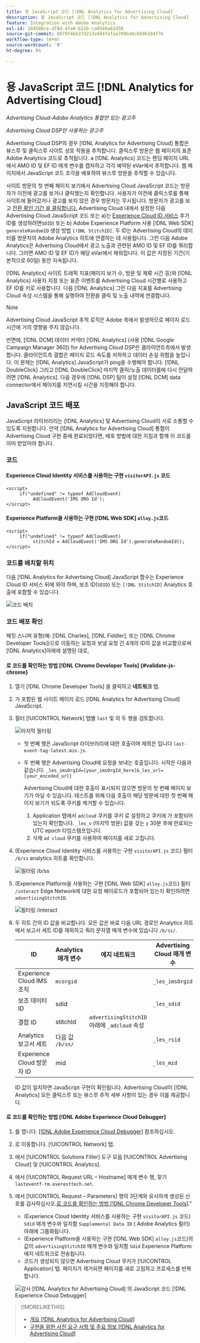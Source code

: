 ```yaml
---
title: 용 JavaScript 코드 [!DNL Analytics for Advertising Cloud]
description: 용 JavaScript 코드 [!DNL Analytics for Advertising Cloud]
feature: Integration with Adobe Analytics
exl-id: 184508ce-df8d-4fa0-b22b-ca0546a61d58
source-git-commit: 0079f4bb37d213a994fefaa709b40c6b96184f7b
workflow-type: tm+mt
source-wordcount: '0'
ht-degree: 0%

---
```


# 용 JavaScript 코드 [!DNL Analytics for Advertising Cloud]

*Advertising Cloud-Adobe Analytics 통합만 있는 광고주*

*Advertising Cloud DSP만 사용하는 광고주*

Advertising Cloud DSP의 경우 [!DNL Analytics for Advertising Cloud] 통합은 뷰스루 및 클릭스루 사이트 상호 작용을 추적합니다. 클릭스루 방문은 웹 페이지의 표준 Adobe Analytics 코드로 추적됩니다. a [!DNL Analytics] 코드는 랜딩 페이지 URL에서 AMO ID 및 EF ID 매개 변수를 캡처하고 각각 예약된 eVar에서 추적합니다. 웹 페이지에서 JavaScript 코드 조각을 배포하여 뷰스루 방문을 추적할 수 있습니다.

사이트 방문의 첫 번째 페이지 보기에서 Advertising Cloud JavaScript 코드는 방문자가 이전에 광고를 보거나 클릭했는지 확인합니다. 사용자가 이전에 클릭스루를 통해 사이트에 들어갔거나 광고를 보지 않은 경우 방문자는 무시됩니다. 방문자가 광고를 보고 [전환 확인 기간 을 클릭합니다.](/help/integrations/analytics/prerequisites.md#lookback-a4adc) Advertising Cloud 내에서 설정한 다음 Advertising Cloud JavaScript 코드 또는 a)는 [Experience Cloud ID 서비스](https://experienceleague.adobe.com/docs/id-service/using/home.html) 추가 ID를 생성하려면`SDID`) 또는 b) Adobe Experience Platform 사용 [!DNL Web SDK] `generateRandomID` 생성 방법 `[!DNL StitchID]`. 두 ID는 Advertising Cloud의 데이터를 방문자의 Adobe Analytics 히트에 연결하는 데 사용됩니다. 그런 다음 Adobe Analytics은 Advertising Cloud에서 광고 노출과 관련된 AMO ID 및 EF ID를 쿼리합니다. 그러면 AMO ID 및 EF ID가 해당 eVar에서 채워집니다. 이 값은 지정된 기간(기본적으로 60일) 동안 지속됩니다.

[!DNL Analytics] 사이트 트래픽 지표(페이지 보기 수, 방문 및 체류 시간 등)와 [!DNL Analytics] 사용자 지정 또는 표준 이벤트를 Advertising Cloud 시간별로 사용하고 EF ID를 키로 사용합니다. 다음 [!DNL Analytics] 그런 다음 지표를 Advertising Cloud 속성 시스템을 통해 실행하여 전환을 클릭 및 노출 내역에 연결합니다.

>[!NOTE]
>
>Advertising Cloud JavaScript 추적 로직은 Adobe 측에서 발생하므로 페이지 로드 시간에 거의 영향을 주지 않습니다.
>
>반면에, [!DNL DCM] 데이터 커넥터 [!DNL Analytics] (사용 [!DNL Google Campaign Manager 360]) for Advertising Cloud DSP은 클라이언트측에서 발생합니다. 클라이언트측 결합은 페이지 로드 속도를 저하하고 데이터 손실 위험을 높입니다. 이 문제는 [!DNL Analytics] JavaScript가 ping을 수행해야 합니다. [!DNL DoubleClick] 그리고 [!DNL DoubleClick] 마지막 클릭/노출 데이터를에 다시 전달하려면 [!DNL Analytics]. 다음 경우에 [!DNL DSP] 팀이 설정 [!DNL DCM] data connector에서 페이지를 지연시킬 시간을 지정해야 합니다.

## JavaScript 코드 배포

JavaScript 라이브러리는 [!DNL Analytics] 및 Advertising Cloud이 서로 소통할 수 있도록 지원합니다. 만약 [!DNL Analytics for Advertising Cloud] 통합이 Advertising Cloud 구현 중에 완료되었다면, 배포 방법에 대한 지침과 함께 이 코드를 이미 받았어야 합니다.

### 코드

#### Experience Cloud Identity 서비스를 사용하는 구현 `visitorAPI.js` 코드

```
<script>
     if("undefined" != typeof AdCloudEvent) 
          AdCloudEvent('IMS ORG Id');
</script>
```

#### Experience Platform을 사용하는 구현 [!DNL Web SDK] `alloy.js`코드

```
<script>
     if("undefined" != typeof AdCloudEvent) 
          stitchId = AdCloudEvent('IMS ORG Id').generateRandomId();
</script>
```

### 코드를 배치할 위치

다음 [!DNL Analytics for Advertising Cloud] JavaScript 함수는 Experience Cloud ID 서비스 뒤에 와야 하며, 보조 ID(`SDID`) 또는 `[!DNL StitchID]` Analytics 호출에 포함할 수 있습니다.

![코드 배치](/help/integrations/assets/a4adc-code-placement.png)

### 코드 배포 확인

패킷 스니퍼 유형(예: [!DNL Charles], [!DNL Fiddler], 또는 [!DNL Chrome Developer Tools])으로 이동하는 요청과 보낼 요청 간 4개의 ID의 값을 비교함으로써 [!DNL Analytics]아래에 설명된 대로,

#### 로 코드를 확인하는 방법 [!DNL Chrome Developer Tools] {#validate-js-chrome}

1. 열기 [!DNL Chrome Developer Tools] 을 클릭하고 **네트워크** 탭.

1. 가 포함된 웹 사이트 페이지 로드 [!DNL Analytics for Advertising Cloud] JavaScript.

1. 필터 [!UICONTROL Network] 탭별 `last` 및 의 두 행을 검토합니다.

   ![마지막 필터링](/help/integrations/assets/a4adc-code-validation-filter-last.png)

   * 첫 번째 행은 JavaScript 라이브러리에 대한 호출이며 제목은 입니다 `last-event-tag-latest.min.js`.
   * 두 번째 행은 Advertising Cloud에 요청을 보내는 호출입니다. 시작은 다음과 같습니다. `_les_imsOrgId=[your_imsOrgId_here]&_les_url=[your_encoded_url]`

      Advertising Cloud에 대한 호출이 표시되지 않으면 방문의 첫 번째 페이지 보기가 아닐 수 있습니다. 테스트를 위해 다음 호출이 해당 방문에 대한 첫 번째 페이지 보기가 되도록 쿠키를 제거할 수 있습니다.

      1. Application 탭에서 `adcloud` 쿠키를 쿠키 로 설정하고 쿠키에 가 포함되어 있는지 확인합니다. `_les_v` (마지막 방문) 값을 갖는 `y` 30분 후에 만료되는 UTC epoch 타임스탬프입니다.
      1. 삭제 `ad cloud` 쿠키를 사용하여 페이지를 새로 고칩니다.

1. (Experience Cloud Identity 서비스를 사용하는 구현 `visitorAPI.js` 코드) 필터 `/b/ss` analytics 히트를 확인합니다.

   ![필터링 `/b/ss`](/help/integrations/assets/a4adc-code-validation-filter-bss.png)

1. (Experience Platform을 사용하는 구현 [!DNL Web SDK] `alloy.js`코드) 필터 `/interact` Edge Network에 대한 요청 페이로드가 포함되어 있는지 확인하려면 `advertisingStitchID`.

   ![필터링 `/interact`](/help/integrations/assets/a4adc-code-validation-filter-interact.png)

1. 두 히트 간의 ID 값을 비교합니다. 모든 값은 바로 다음 URL 경로인 Analytics 히트에서 보고서 세트 ID를 제외하고 쿼리 문자열 매개 변수에 있습니다 `/b/ss/`.

   | ID | Analytics 매개 변수 | 에지 네트워크 | Advertising Cloud 매개 변수 |
   | --- | --- | --- | --- |
   | Experience Cloud IMS 조직 | `mcorgid` |  | `_les_imsOrgid` |
   | 보조 데이터 ID | sdid |  | `_les_sdid` |
   | 결합 ID | stitchId | `advertisingStitchID` 아래에 `_adcloud` 속성 |  |
   | Analytics 보고서 세트 | 다음 값 `/b/ss/` |  | `_les_rsid` |
   | Experience Cloud 방문자 ID | mid |  | `_les_mid` |

   ID 값이 일치하면 JavaScript 구현이 확인됩니다. Advertising Cloud이 [!DNL Analytics] 모든 클릭스루 또는 뷰스루 추적 세부 사항이 있는 경우 이를 제공합니다.

#### 로 코드를 확인하는 방법 [!DNL Adobe Experience Cloud Debugger]

1. 를 엽니다. [[!DNL Adobe Experience Cloud Debugger]](https://experienceleague.adobe.com/docs/debugger/using-v2/summary.html) 참조하십시오.
1. 로 이동합니다. [!UICONTROL Network] 탭.
1. 에서 [!UICONTROL Solutions Filter] 도구 모음 [!UICONTROL Advertising Cloud] 및 [!UICONTROL Analytics].
1. 에서 [!UICONTROL Request URL – Hostname] 매개 변수 행, 찾기 `lasteventf-tm.everesttech.net`.
1. 에서 [!UICONTROL Request – Parameters] 행의 3단계와 유사하게 생성된 신호를 감사하십시오.[로 코드를 확인하는 방법 [!DNL Chrome Developer Tools]](#validate-js-chrome).&quot;
   * (Experience Cloud Identity 서비스를 사용하는 구현 `visitorAPI.js` 코드) `Sdid` 매개 변수와 일치함 `Supplemental Data ID` ( Adobe Analytics 필터) 아래에 그룹화됩니다.
   * (Experience Platform을 사용하는 구현 [!DNL Web SDK] `alloy.js`코드)의 값이 `advertisingStitchID` 매개 변수와 일치함 `Sdid` Experience Platform 에지 네트워크로 전송됩니다.
   * 코드가 생성되지 않으면 Advertising Cloud 쿠키가 [!UICONTROL Application] 탭. 페이지가 제거되면 페이지를 새로 고침하고 프로세스를 반복합니다.

   ![감사 [!DNL Analytics for Advertising Cloud] 의 JavaScript 코드 [!DNL Experience Cloud Debugger]](/help/integrations/assets/a4adc-js-audit-debugger.png)

>[!MORELIKETHIS]
>
>* [개요 [!DNL Analytics for Advertising Cloud]](overview.md)
>* [구현을 위한 사전 요구 사항 및 주요 정보 [!DNL Analytics for Advertising Cloud]](prerequisites.md)

